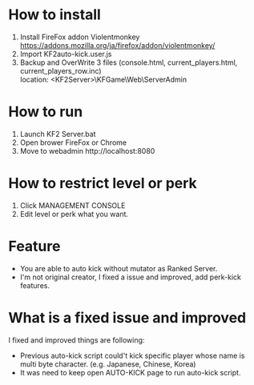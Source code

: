 # How to install

1. Install FireFox addon Violentmonkey https://addons.mozilla.org/ja/firefox/addon/violentmonkey/  
2. Import KF2auto-kick.user.js  
3. Backup and OverWrite 3 files (console.html, current_players.html, current_players_row.inc)  
location: \<KF2Server\>\KFGame\Web\ServerAdmin  

# How to run

1. Launch KF2 Server.bat
2. Open brower FireFox or Chrome
3. Move to webadmin http://localhost:8080  

# How to restrict level or perk

1. Click MANAGEMENT CONSOLE
2. Edit level or perk what you want.

# Feature

* You are able to auto kick without mutator as Ranked Server.
* I'm not original creator, I fixed a issue and improved, add perk-kick features.

# What is a fixed issue and improved

I fixed and improved things are following:

* Previous auto-kick script could't kick specific player whose name is multi byte character. (e.g. Japanese, Chinese, Korea)  
* It was need to keep open AUTO-KICK page to run auto-kick script.

